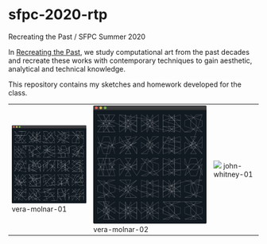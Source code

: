 # sfpc-2020-rtp

Recreating the Past / SFPC Summer 2020

In [Recreating the Past](https://sfpc.io/recreatingthepast-spring2020/), we study computational art from the past decades and recreate these works with contemporary techniques to gain aesthetic, analytical and technical knowledge.

This repository contains my sketches and homework developed for the class.

<table cellpadding="0" cellspacing="20" border="0">
  <tr>
    <td>
      <img src="docs/vera-molnar-01.png" width="256" />
      vera-molnar-01
    </td>
    <td>
      <img src="docs/vera-molnar-02.png" width="512" />
      vera-molnar-02
    </td>
    <td>
      <img src="docs/john-whitney-01.gif" width="512" />
      john-whitney-01
    </td>
  </tr>
</table>

